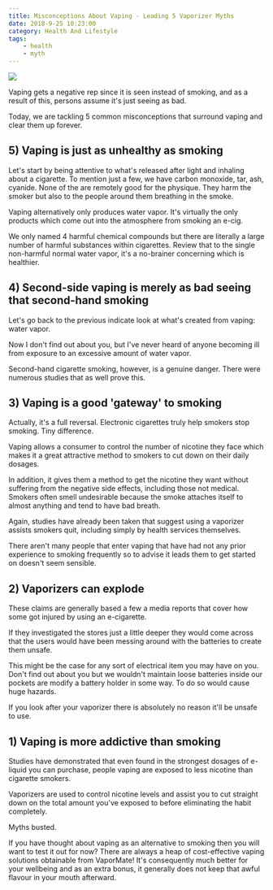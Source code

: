```yaml
---
title: Misconceptions About Vaping - Leading 5 Vaporizer Myths
date: 2018-9-25 10:23:00
category: Health And Lifestyle
tags:
	- health
	- myth
---
```


![](/images/5.jpg)

Vaping gets a negative rep since it is seen instead of smoking, and as a result of this, persons assume it's just seeing as bad.

Today, we are tackling 5 common misconceptions that surround vaping and clear them up forever.

<!-- more -->

## 5) Vaping is just as unhealthy as smoking

Let's start by being attentive to what's released after light and inhaling about a cigarette.  To mention just a few, we have carbon monoxide, tar, ash, cyanide.  None of the are remotely good for the physique.  They harm the smoker but also to the people around them breathing in the smoke.

Vaping alternatively only produces water vapor.  It's virtually the only products which come out into the atmosphere from smoking an e-cig.

We only named 4 harmful chemical compounds but there are literally a large number of harmful substances within cigarettes.  Review that to the single non-harmful normal water vapor, it's a no-brainer concerning which is healthier.

## 4) Second-side vaping is merely as bad seeing that second-hand smoking

Let's go back to the previous indicate look at what's created from vaping: water vapor.

Now I don't find out about you, but I've never heard of anyone becoming ill from exposure to an excessive amount of water vapor.

Second-hand cigarette smoking, however, is a genuine danger. There were numerous studies that as well prove this.

## 3) Vaping is a good 'gateway' to smoking

Actually, it's a full reversal. Electronic cigarettes truly help smokers stop smoking. Tiny difference.

Vaping allows a consumer to control the number of nicotine they face which makes it a great attractive method to smokers to cut down on their daily dosages.

In addition, it gives them a method to get the nicotine they want without suffering from the negative side effects, including those not medical.  Smokers often smell undesirable because the smoke attaches itself to almost anything and tend to have bad breath.

Again, studies have already been taken that suggest using a vaporizer assists smokers quit, including simply by health services themselves.

There aren't many people that enter vaping that have had not any prior experience to smoking frequently so to advise it leads them to get started on doesn't seem sensible.

## 2) Vaporizers can explode

These claims are generally based a few a media reports that cover how some got injured by using an e-cigarette.

If they investigated the stores just a little deeper they would come across that the users would have been messing around with the batteries to create them unsafe.

This might be the case for any sort of electrical item you may have on you.  Don't find out about you but we wouldn't maintain loose batteries inside our pockets are modify a battery holder in some way.  To do so would cause huge hazards.

If you look after your vaporizer there is absolutely no reason it'll be unsafe to use.

## 1) Vaping is more addictive than smoking

Studies have demonstrated that even found in the strongest dosages of e-liquid you can purchase, people vaping are exposed to less nicotine than cigarette smokers.

Vaporizers are used to control nicotine levels and assist you to cut straight down on the total amount you've exposed to before eliminating the habit completely.

Myths busted.

If you have thought about vaping as an alternative to smoking then you will want to test it out for now? There are always a heap of cost-effective vaping solutions obtainable from VaporMate!  It's consequently much better for your wellbeing and as an extra bonus, it generally does not keep that awful flavour in your mouth afterward.